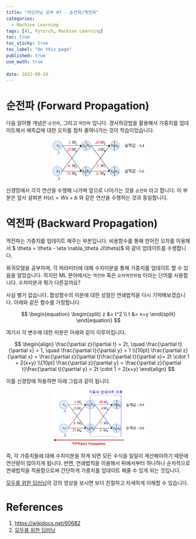 ```yaml
---
title: "머신러닝 공부 07 - 순전파/역전파"
categories:
  - Machine Learning
tags: [AI, Pytorch, Machine Learning]
toc: true
toc_sticky: true
toc_label: "On this page"
published: true
use_math: true

date: 2022-09-28
---
```


# 순전파 (Forward Propagation)
다음 알아볼 개념은 `순전파`, 그리고 `역전파` 입니다. 경사하강법을 활용해서 가중치를 업데이트해서 예측값에 대한 오차를 점차 줄여나가는 것이 학습이었습니다.

<center>
<figure style="width:50%"> <img src="/Images/Study/mlstudy/7/forward.png"/>
</figure>
</center>

신경망에서 각각 연산을 수행해 나가며 앞으로 나아가는 것을 `순전파` 라고 합니다. 이 부분은 앞서 살펴본 $H(x)=Wx+b$ 와 같은 연산을 수행하는 것과 동일합니다.

# 역전파 (Backward Propagation)
역전파는 가중치를 업데이트 해주는 부분입니다. 비용함수를 통해 얻어진 오차를 이용해서 $ \theta = \theta - \eta \nabla_\theta J(\theta)$ 와 같이 업데이트를 수행합니다. 

회귀모델을 공부하며, 각 파라미터에 대해 수치미분을 통해 가중치를 업데이트 할 수 있음을 알았습니다. 하지만 ML 분야에서는 `역전파` 혹은 `오차역전파법` 이라는 단어를 사용합니다. 수치미분과 뭐가 다른걸까요?

사실 별거 없습니다. 합성함수의 미분에 대한 성질인 연쇄법칙을 다시 기억해보겠습니다. 아래와 같은 함수를 가정합니다.

$$
\begin{equation}
\begin{split}
z &= t^2 \\
t &= x+y
\end{split}
\end{equation}
$$

여기서 각 변수에 대한 미분은 아래와 같이 이루어집니다.

$$
\begin{align}
\frac{\partial z}{\partial t} = 2t, \quad
\frac{\partial t}{\partial x} = 1, \quad
\frac{\partial t}{\partial y} = 1 \\[10pt]
\frac{\partial z}{\partial x} = \frac{\partial z}{\partial t}\frac{\partial t}{\partial x}= 2t \cdot 1 = 2(x+y) \\[10pt]
\frac{\partial z}{\partial y} = \frac{\partial z}{\partial t}\frac{\partial t}{\partial y} = 2t \cdot 1 = 2(x+y)
\end{align}
$$

이를 신경망에 적용하면 아래 그림과 같이 됩니다.

<center>
<figure style="width:50%"> <img src="/Images/Study/mlstudy/7/backprop.png"/>
</figure>
</center>

즉, 각 가중치들에 대해 수치미분을 하게 되면 모든 수식을 일일이 계산해야하기 때문에 연산량이 많아지게 됩니다. 반면, 연쇄법칙을 이용해서 뒤에서부터 하나하나 순차적으로 연쇄법칙을 적용함으로써 간단하게 가중치를 업데이트 해줄 수 있게 되는 것입니다.

[모두를 위한 딥러닝](https://youtu.be/573EZkzfnZ0)의 강의 영상을 보시면 보다 친절하고 자세하게 이해할 수 있습니다.

# References
1. <https://wikidocs.net/60682>
2. [모두를 위한 딥러닝](https://youtube.com/playlist?list=PLlMkM4tgfjnLSOjrEJN31gZATbcj_MpUm)